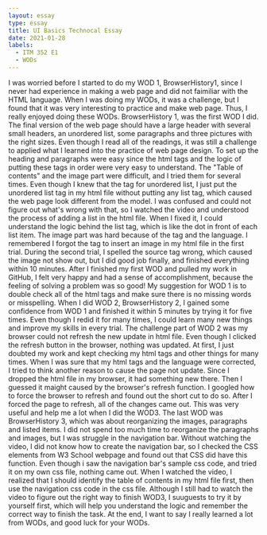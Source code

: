 ```yaml
---
layout: essay
type: essay
title: UI Basics Technocal Essay
date: 2021-01-28
labels:
  - ITM 352 E1
  - WODs
---
```

I was worried before I started to do my WOD 1, BrowserHistory1, since I never had experience in making a web page and did not faimiliar with the HTML language. When I was doing my WODs, it was a challenge, but I found that it was very interesting to practice and make web page. Thus, I really enjoyed doing these WODs.
BrowserHistory 1, was the first WOD I did. The final version of the web page should have a large header with several small headers, an unordered list, some paragraphs and three pictures with the right sizes. Even though I read all of the readings, it was still a challenge to applied what I learned into the practice of web page design. To set up the heading and paragraphs were easy since the html tags and the logic of putting these tags in order were very easy to understand. The "Table of contents" and the image part were difficult, and I tried them for several times. Even though I knew that the tag for unordered list, I just put the unordered list tag in my html file without putting any list tag, which caused the web page look different from the model. I was confused and could not figure out what's wrong with that, so I watched the video and understood the process of adding a list in the html file. When I fixed it, I could understand the logic behind the list tag, which is like the dot in front of each list item. The image part was hard because of the tag and the language. I remembered I forgot the tag to insert an image in my html file in the first trial. During the second trial, I spelled the source tag wrong, which caused the image not show out, but I did good job finally, and finished everything within 10 minutes. 
After I finished my first WOD and pulled my work in GitHub, I felt very happy and had a sense of accomplishment, because the feeling of solving a problem was so good! My suggestion for WOD 1 is to double check all of the html tags and make sure there is no missing words or misspelling.
When I did WOD 2, BrowserHistory 2, I gained some confidence from WOD 1 and finished it within 5 minutes by trying it for five times. Even though I redid it for many times, I could learn many new things and improve my skills in every trial. The challenge part of WOD 2 was my browser could not refresh the new update in html file. Even though I clicked the refresh button in the browser, nothing was updated. At first, I just doubted my work and kept checking my html tags and other things for many times. When I was sure that my html tags and the language were corrected, I tried to think another reason to cause the page not update. Since I dropped the html file in my browser, it had something new there. Then I guessed it maight caused by the browser's refresh function. I googled how to force the browser to refresh and found out the short cut to do so. After I forced the page to refresh, all of the changes came out. This was very useful and help me a lot when I did the WOD3. 
The last WOD was BrowserHistory 3, which was about reorganizing the images, paragraphs and listed items. I did not spend too much time to reorganize the paragraphs and images, but I was struggle in the navigation bar. Without watching the video, I did not know how to create the navigation bar, so I checked the CSS elements from W3 School webpage and found out that CSS did have this function. Even though i saw the navigation bar's sample css code, and tried it on my own css file, nothing came out. When I watched the video, I realized that I should identify the table of contents in my html file first, then use the navigation css code in the css file. 
Although I still had to watch the video to figure out the right way to finish WOD3, I suuguests to try it by yourself first, which will help you understand the logic and remember the correct way to finish the task.
At the end, I want to say I really learned a lot from WODs, and good luck for your WODs. 
